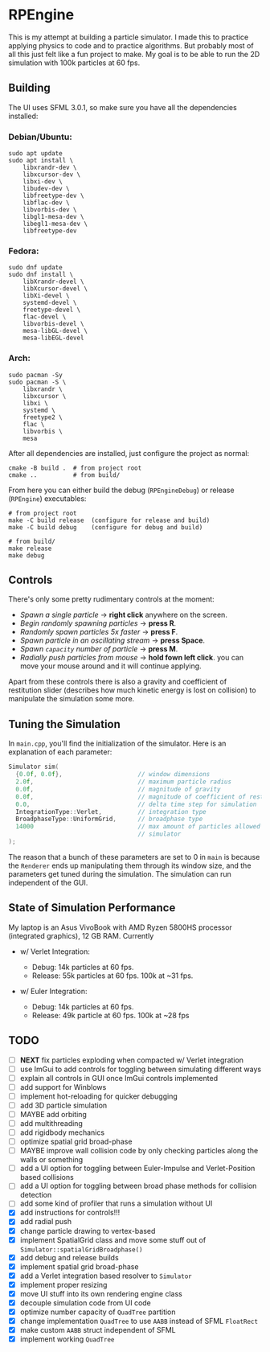 # RPEngine

This is my attempt at building a particle simulator. I made this to practice
applying physics to code and to practice algorithms. But probably most of all
this just felt like a fun project to make. My goal is to be able to run the 2D
simulation with 100k particles at 60 fps.

## Building

The UI uses SFML 3.0.1, so make sure you have all the dependencies installed:

### Debian/Ubuntu:

```
sudo apt update
sudo apt install \
    libxrandr-dev \
    libxcursor-dev \
    libxi-dev \
    libudev-dev \
    libfreetype-dev \
    libflac-dev \
    libvorbis-dev \
    libgl1-mesa-dev \
    libegl1-mesa-dev \
    libfreetype-dev
```

### Fedora:

```
sudo dnf update
sudo dnf install \
    libXrandr-devel \
    libXcursor-devel \
    libXi-devel \
    systemd-devel \
    freetype-devel \
    flac-devel \
    libvorbis-devel \
    mesa-libGL-devel \
    mesa-libEGL-devel
```

### Arch:

```
sudo pacman -Sy
sudo pacman -S \
    libxrandr \
    libxcursor \
    libxi \
    systemd \
    freetype2 \
    flac \
    libvorbis \
    mesa
```

After all dependencies are installed, just configure the project as normal:

```
cmake -B build .  # from project root
cmake ..          # from build/
```

From here you can either build the debug (`RPEngineDebug`) or release
(`RPEngine`) executables:

```
# from project root
make -C build release  (configure for release and build)
make -C build debug    (configure for debug and build)

# from build/
make release
make debug
```

## Controls

There's only some pretty rudimentary controls at the moment:

- _Spawn a single particle_ -> **right click** anywhere on the screen.
- _Begin randomly spawning particles_ -> **press R**.
- _Randomly spawn particles 5x faster_ -> **press F**.
- _Spawn particle in an oscillating stream_ -> **press Space**.
- _Spawn `capacity` number of particle_ -> **press M**.
- _Radially push particles from mouse_ -> **hold fown left click**. you can move
  your mouse around and it will continue applying.

Apart from these controls there is also a gravity and coefficient of restitution
slider (describes how much kinetic energy is lost on collision) to manipulate
the simulation some more.

## Tuning the Simulation

In `main.cpp`, you'll find the initialization of the simulator. Here is an explanation of each parameter:

```cpp
Simulator sim(
  {0.0f, 0.0f},                     // window dimensions
  2.0f,                             // maximum particle radius
  0.0f,                             // magnitude of gravity
  0.0f,                             // magnitude of coefficient of restitution
  0.0,                              // delta time step for simulation
  IntegrationType::Verlet,          // integration type
  BroadphaseType::UniformGrid,      // broadphase type
  14000                             // max amount of particles allowed in the
                                    // simulator
);
```

The reason that a bunch of these parameters are set to 0 in `main` is because
the `Renderer` ends up manipulating them through its window size, and the
parameters get tuned during the simulation. The simulation can run independent
of the GUI.

## State of Simulation Performance

My laptop is an Asus VivoBook with AMD Ryzen 5800HS processor (integrated
graphics), 12 GB RAM. Currently

- w/ Verlet Integration:

  - Debug: 14k particles at 60 fps.
  - Release: 55k particles at 60 fps. 100k at ~31 fps.

- w/ Euler Integration:

  - Debug: 14k particles at 60 fps.
  - Release: 49k particle at 60 fps. 100k at ~28 fps

## TODO

- [ ] **NEXT** fix particles exploding when compacted w/ Verlet integration
- [ ] use ImGui to add controls for toggling between simulating different ways
- [ ] explain all controls in GUI once ImGui controls implemented
- [ ] add support for Winblows
- [ ] implement hot-reloading for quicker debugging
- [ ] add 3D particle simulation
- [ ] MAYBE add orbiting
- [ ] add multithreading
- [ ] add rigidbody mechanics
- [ ] optimize spatial grid broad-phase
- [ ] MAYBE improve wall collision code by only checking particles along the
      walls or something
- [ ] add a UI option for toggling between Euler-Impulse and Verlet-Position
      based collisions
- [ ] add a UI option for toggling between broad phase methods for collision
      detection
- [ ] add some kind of profiler that runs a simulation without UI
- [x] add instructions for controls!!!
- [x] add radial push
- [x] change particle drawing to vertex-based
- [x] implement SpatialGrid class and move some stuff out of
      `Simulator::spatialGridBroadphase()`
- [x] add debug and release builds
- [x] implement spatial grid broad-phase
- [x] add a Verlet integration based resolver to `Simulator`
- [x] implement proper resizing
- [x] move UI stuff into its own rendering engine class
- [x] decouple simulation code from UI code
- [x] optimize number capacity of `QuadTree` partition
- [x] change implementation `QuadTree` to use `AABB` instead of SFML `FloatRect`
- [x] make custom `AABB` struct independent of SFML
- [x] implement working `QuadTree`
